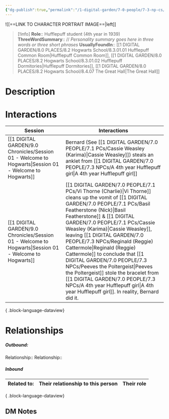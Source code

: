 ```yaml
---
{"dg-publish":true,"permalink":"/1-digital-garden/7-0-people/7-3-np-cs/a-4th-year-hufflepuff-girl/","tags":["#person","hogwarts","student","hufflepuff","yr4"]}
---
```


![[==LINK TO CHARACTER PORTRAIT IMAGE==\|left]]
>[!info] 
>**Role**:: Hufflepuff student (4th year in 1939)
>**ThreeWordSummary**:: // *Personality summary goes here in three words or three short phrases*
>**UsuallyFoundIn**:: [[1 DIGITAL GARDEN/8.0 PLACES/8.2 Hogwarts School/8.3.01.01 Hufflepuff Common Room\|Hufflepuff Common Room]], [[1 DIGITAL GARDEN/8.0 PLACES/8.2 Hogwarts School/8.3.01.02 Hufflepuff Dormitories\|Hufflepuff Dormitories]], [[1 DIGITAL GARDEN/8.0 PLACES/8.2 Hogwarts School/8.4.07 The Great Hall\|The Great Hall]]

# Description


# Interactions

| Session                                                                                                   | Interactions                                                                                                                                                                                                                                                                                                                        |
| --------------------------------------------------------------------------------------------------------- | ----------------------------------------------------------------------------------------------------------------------------------------------------------------------------------------------------------------------------------------------------------------------------------------------------------------------------------- |
| [[1 DIGITAL GARDEN/9.0 Chronicles/Session 01 - Welcome to Hogwarts\|Session 01 - Welcome to Hogwarts]] | Bernard (See [[1 DIGITAL GARDEN/7.0 PEOPLE/7.1 PCs/Cassie Weasley (Karima)\|Cassie Weasley]]) steals an anklet from [[1 DIGITAL GARDEN/7.0 PEOPLE/7.3 NPCs/A 4th year Hufflepuff girl\|A 4th year Hufflepuff girl]]                                                                                                                                                                                                                      |
| [[1 DIGITAL GARDEN/9.0 Chronicles/Session 01 - Welcome to Hogwarts\|Session 01 - Welcome to Hogwarts]] | [[1 DIGITAL GARDEN/7.0 PEOPLE/7.1 PCs/Vi Thorne (Charlie)\|Vi Thorne]] cleans up the vomit of [[1 DIGITAL GARDEN/7.0 PEOPLE/7.1 PCs/Basil Featherstone (Nick)\|Basil Featherstone]] & [[1 DIGITAL GARDEN/7.0 PEOPLE/7.1 PCs/Cassie Weasley (Karima)\|Cassie Weasley]], leaving [[1 DIGITAL GARDEN/7.0 PEOPLE/7.3 NPCs/Reginald (Reggie) Cattermole\|Reginald (Reggie) Cattermole]] to conclude that [[1 DIGITAL GARDEN/7.0 PEOPLE/7.3 NPCs/Peeves the Poltergeist\|Peeves the Poltergeist]] stole the bracelet from [[1 DIGITAL GARDEN/7.0 PEOPLE/7.3 NPCs/A 4th year Hufflepuff girl\|A 4th year Hufflepuff girl]]. In reality, Bernard did it. |

{ .block-language-dataview}

# Relationships
##### Outbound:
Relationship::
Relationship::

##### Inbound
| Related to: | Their relationship to this person | Their role |
| ----------- | --------------------------------- | ---------- |

{ .block-language-dataview}







## DM Notes
